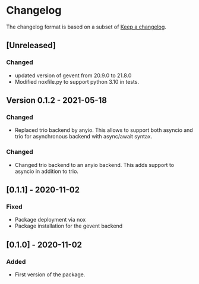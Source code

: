 # Changelog

The changelog format is based on a subset of [Keep a changelog](https://keepachangelog.com/en/1.0.0/).

## [Unreleased]

### Changed

- updated version of gevent from 20.9.0 to 21.8.0
- Modified noxfile.py to support python 3.10 in tests.

## Version 0.1.2 - 2021-05-18

### Changed

- Replaced trio backend by anyio. This allows to support both asyncio and trio for asynchronous backend with
  async/await syntax.

### Changed

- Changed trio backend to an anyio backend. This adds support to asyncio in addition to trio.

## [0.1.1] - 2020-11-02

### Fixed

- Package deployment via nox
- Package installation for the gevent backend

## [0.1.0] - 2020-11-02

### Added

- First version of the package.
